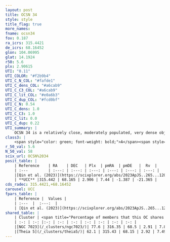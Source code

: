 ```yaml
---
layout: post
title: OCSN 34
style: style
title_flag: true
more_names: 
fname: ocsn34
fov: 0.187
ra_icrs: 315.4421
de_icrs: 68.16452
glon: 104.06995
glat: 14.1924
r50: 5.6
plx: 2.90615
UTI: "0.11"
UTI_COLOR: "#f2b9b4"
UTI_C_N_COL: "#fafde1"
UTI_C_dens_COL: "#a6cab9"
UTI_C_C3_COL: "#a6cab9"
UTI_C_lit_COL: "#e0a6b3"
UTI_C_dup_COL: "#fcd0bf"
UTI_C_N: 0.54
UTI_C_dens: 1.0
UTI_C_C3: 1.0
UTI_C_lit: 0.0
UTI_C_dup: 0.22
UTI_summary: |
    OCSN 34 is a relatively close, moderately populated, very dense object of very high C3 quality. It was recently reported in the literature.<br><br><span style="color: #99180f; font-weight: bold;">Warning: </span>This is likely a duplicate object, which shares a large percentage of members with at least one previously reported entry.
class3: |
    <span style="color: green; font-weight: bold;">A</span><span style="color: green; font-weight: bold;">A</span>
r_50_val: 5.6
N_50_val: 58
scix_url: OCSN%2034
posit_table: |
    | Reference    | RA    | DEC   | Plx  | pmRA  | pmDE   |  Rv  |
    | :---         | :---: | :---: | :---: | :---: | :---: | :---: |
    |[Qin et al. (2023)](https://scixplorer.org/abs/2023ApJS..265...12Q) | 315.42 | 68.19 | 2.91 | 7.95 | -1.12 | -17.52 |
    | **UCC** |315.442 | 68.165 | 2.906 | 7.44 | -1.387 | -21.365 | 
cds_radec: 315.4421,+68.16452
carousel: UCC
fpars_table: |
    | Reference |  Values |
    | :---  |  :---:  |
    | [Qin et al. (2023)](https://scixplorer.org/abs/2023ApJS..265...12Q) | `E(B-V)=0.13, m-M=7.8, logt=7.15` |
shared_table: |
    | Cluster | <span title="Percentage of members that this OC shares with the ones listed">%</span>   | RA   | DEC   | Plx   | pmRA  | pmDE  | Rv | UTI |
    | :-: | :-: |:-: | :-: | :-: | :-: | :-: | :-: | :-: |
    |[NGC 7023](/_clusters/ngc7023/)| 77.6 | 316.35 | 68.5 | 2.91 | 7.83 | -1.1 | -13.98 |0.54 |
    |[Theia 5](/_clusters/theia5/)| 62.1 | 315.43 | 68.15 | 2.92 | 7.49 | -1.4 | -21.36 |0.0 |
---
```

